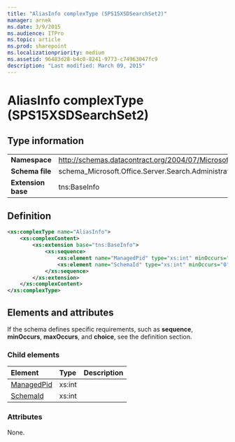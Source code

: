 ```yaml
---
title: "AliasInfo complexType (SPS15XSDSearchSet2)"
manager: arnek
ms.date: 3/9/2015
ms.audience: ITPro
ms.topic: article
ms.prod: sharepoint
ms.localizationpriority: medium
ms.assetid: 96483d28-b4c0-8241-9773-c74963047fc9
description: "Last modified: March 09, 2015"
---
```


# AliasInfo complexType (SPS15XSDSearchSet2)

## Type information

|||
|:-----|:-----|
|**Namespace** <br/> |http://schemas.datacontract.org/2004/07/Microsoft.Office.Server.Search.Administration  <br/> |
|**Schema file** <br/> |schema_Microsoft.Office.Server.Search.Administration.xsd  <br/> |
|**Extension base** <br/> |tns:BaseInfo  <br/> |
   
## Definition

```XML
<xs:complexType name="AliasInfo">
    <xs:complexContent>
        <xs:extension base="tns:BaseInfo">
            <xs:sequence>
                <xs:element name="ManagedPid" type="xs:int" minOccurs="0"></xs:element>
                <xs:element name="SchemaId" type="xs:int" minOccurs="0"></xs:element>
            </xs:sequence>
        </xs:extension>
    </xs:complexContent>
</xs:complexType>

```

## Elements and attributes

If the schema defines specific requirements, such as **sequence**, **minOccurs**, **maxOccurs**, and **choice**, see the definition section. 
  
### Child elements

|**Element**|**Type**|**Description**|
|:-----|:-----|:-----|
|[ManagedPid](managedpid-element-aliasinfo-complextypesps15xsdsearchset2.md) <br/> |xs:int  <br/> ||
|[SchemaId](schemaid-element-aliasinfo-complextypesps15xsdsearchset2.md) <br/> |xs:int  <br/> ||
   
### Attributes

None.
  

